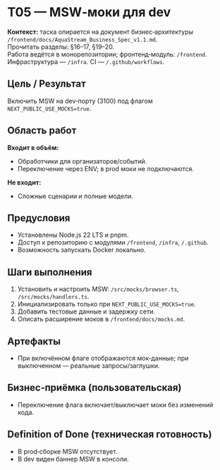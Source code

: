 # T05 — MSW‑моки для dev

**Контекст:** таска опирается на документ бизнес‑архитектуры `/frontend/docs/AquaStream_Business_Spec_v1.1.md`.  
Прочитать разделы: §16–17, §19–20.  
Работа ведётся в монорепозитории; фронтенд‑модуль: `/frontend`. Инфраструктура — `/infra`. CI — `/.github/workflows`.

## Цель / Результат
Включить MSW на dev‑порту (3100) под флагом `NEXT_PUBLIC_USE_MOCKS=true`.

## Область работ
**Входит в объём:**
- Обработчики для организаторов/событий.
- Переключение через ENV; в prod моки не подключаются.

**Не входит:**
- Сложные сценарии и полные модели.

## Предусловия
- Установлены Node.js 22 LTS и pnpm.
- Доступ к репозиторию с модулями `/frontend`, `/infra`, `/.github`.
- Возможность запускать Docker локально.

## Шаги выполнения
1. Установить и настроить MSW: `/src/mocks/browser.ts`, `/src/mocks/handlers.ts`.
2. Инициализировать только при `NEXT_PUBLIC_USE_MOCKS=true`.
3. Добавить тестовые данные и задержку сети.
4. Описать расширение моков в `/frontend/docs/mocks.md`.

## Артефакты
- При включённом флаге отображаются мок‑данные; при выключенном — реальные запросы/заглушки.

## Бизнес‑приёмка (пользовательская)
- Переключение флага включает/выключает моки без изменений кода.

## Definition of Done (техническая готовность)
- В prod‑сборке MSW отсутствует.
- В dev виден баннер MSW в консоли.